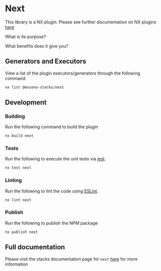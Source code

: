 # Next

This library is a NX plugin. Please see further documentation on NX plugins
[here](https://nx.dev/plugin-features/create-your-own-plugin)

What is its purpose?

What benefits does it give you?

## Generators and Executors

View a list of the plugin executors/generators through the following command:

```bash
nx list @ensono-stacks/next
```

## Development

### Building

Run the following command to build the plugin

```bash
nx build next
```

### Tests

Run the following to execute the unit tests via [jest](https://jestjs.io/).

```bash
nx test next
```

### Linting

Run the following to lint the code using [ESLint](https://eslint.org/).

```bash
nx lint next
```

### Publish

Run the following to publish the NPM package

```bash
nx publish next
```

## Full documentation

Please visit the stacks documentation page for `next`
[here](https://stacks.amido.com/docs/nx/next/ensono-stacks-next) for more
information
